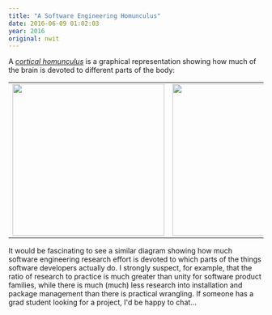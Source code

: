 ```yaml
---
title: "A Software Engineering Homunculus"
date: 2016-06-09 01:02:03
year: 2016
original: nwit
---
```

<p>
  A <em><a href="https://en.wikipedia.org/wiki/Cortical_homunculus">cortical homunculus</a></em>
  is a graphical representation showing how much of the brain is devoted to different parts of the body:
</p>
<table cellpadding="10px">
  <tr>
    <td>
      <img src="{{ '/files/2016/06/homunculus-brain.png' | relative_url }}" width="300px" />
    </td>
    <td>
      <img src="{{ '/files/2016/06/homunculus-front.png' | relative_url }}" width="300px" />
    </td>
  </tr>
</table>
<p>
  It would be fascinating to see a similar diagram showing how much
  software engineering research effort is devoted to which parts of
  the things software developers actually do.
  I strongly suspect,
  for example,
  that the ratio of research to practice is much greater than unity for software product families,
  while there is much (much) less research into installation and package management
  than there is practical wrangling.
  If someone has a grad student looking for a project,
  I'd be happy to chat...
</p>

